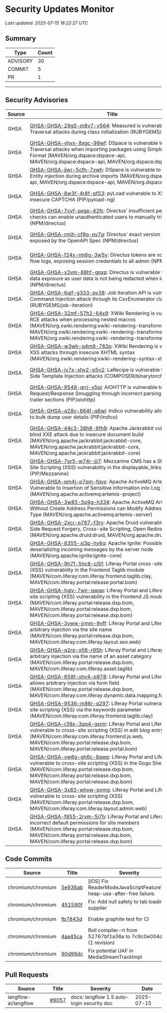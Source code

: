 # Security Updates Monitor

*Last updated: 2025-07-15 18:22:27 UTC*

## Summary
| Type | Count |
|------|-------|
| ADVISORY | 30 |
| COMMIT | 5 |
| PR | 1 |

---

## Security Advisories

| Source | Title | Severity | Date |
|--------|-------|----------|------|
| GHSA | [GHSA-GHSA-29g5-m8v7-v564](https://github.com/advisories/GHSA-29g5-m8v7-v564): Measured is vulnerable to Path Traversal attacks during class initialization (RUBYGEMS/measured) | MODERATE (CVSS: 0.0) | 2025-07-15 |
| GHSA | [GHSA-GHSA-vhvx-8xgc-99wf](https://github.com/advisories/GHSA-vhvx-8xgc-99wf): DSpace is vulnerable to Path Traversal attacks when importing packages using Simple Archive Format (MAVEN/org.dspace:dspace-api, MAVEN/org.dspace:dspace-api, MAVEN/org.dspace:dspace-api) | MODERATE (CVSS: 5.2) | 2025-07-15 |
| GHSA | [GHSA-GHSA-jjwr-5cfh-7xwh](https://github.com/advisories/GHSA-jjwr-5cfh-7xwh): DSpace is vulnerable to XML External Entity injection during archive imports  (MAVEN/org.dspace:dspace-api, MAVEN/org.dspace:dspace-api, MAVEN/org.dspace:dspace-api) | MODERATE (CVSS: 6.9) | 2025-07-15 |
| GHSA | [GHSA-GHSA-8w3f-4r8f-pf53](https://github.com/advisories/GHSA-8w3f-4r8f-pf53): pyLoad vulnerable to XSS through insecure CAPTCHA  (PIP/pyload-ng) | CRITICAL (CVSS: 9.8) | 2025-07-15 |
| GHSA | [GHSA-GHSA-7cvf-pxgp-42fc](https://github.com/advisories/GHSA-7cvf-pxgp-42fc): Directus' insufficient permission checks can enable unauthenticated users to manually trigger Flows (NPM/directus) | MODERATE (CVSS: 6.5) | 2025-07-15 |
| GHSA | [GHSA-GHSA-rmjh-cf9q-pv7q](https://github.com/advisories/GHSA-rmjh-cf9q-pv7q): Directus' exact version number is exposed by the OpenAPI Spec (NPM/directus) | MODERATE (CVSS: 5.3) | 2025-07-15 |
| GHSA | [GHSA-GHSA-f24x-rm6g-3w5v](https://github.com/advisories/GHSA-f24x-rm6g-3w5v): Directus tokens are not redacted in flow logs, exposing session credentials to all admin (NPM/directus) | MODERATE (CVSS: 4.5) | 2025-07-15 |
| GHSA | [GHSA-GHSA-x3vm-88hf-gpxp](https://github.com/advisories/GHSA-x3vm-88hf-gpxp): Directus is vulnerable to sensitive data exposure as user data is not being redacted when logged (NPM/directus) | MODERATE (CVSS: 4.2) | 2025-07-15 |
| GHSA | [GHSA-GHSA-6qjf-g333-pv38](https://github.com/advisories/GHSA-6qjf-g333-pv38): Job Iteration API is vulnerable to OS Command Injection attack through its CsvEnumerator class (RUBYGEMS/job-iteration) | HIGH (CVSS: 0.0) | 2025-07-14 |
| GHSA | [GHSA-GHSA-32mf-57h2-64x9](https://github.com/advisories/GHSA-32mf-57h2-64x9): XWiki Rendering is vulnerable to RCE attacks when processing nested macros (MAVEN/org.xwiki.rendering:xwiki-rendering-transformation-macro, MAVEN/org.xwiki.rendering:xwiki-rendering-transformation-macro, MAVEN/org.xwiki.rendering:xwiki-rendering-transformation-macro) | CRITICAL (CVSS: 10.0) | 2025-07-14 |
| GHSA | [GHSA-GHSA-w3wh-g4m9-783p](https://github.com/advisories/GHSA-w3wh-g4m9-783p): XWiki Rendering is vulnerable to XSS attacks through insecure XHTML syntax (MAVEN/org.xwiki.rendering:xwiki-rendering-syntax-xhtml) | CRITICAL (CVSS: 9.1) | 2025-07-14 |
| GHSA | [GHSA-GHSA-jv7x-xhv2-p5v2](https://github.com/advisories/GHSA-jv7x-xhv2-p5v2): LaRecipe is vulnerable to Server-Side Template Injection attacks (COMPOSER/binarytorch/larecipe) | CRITICAL (CVSS: 10.0) | 2025-07-14 |
| GHSA | [GHSA-GHSA-9548-qrrj-x5pj](https://github.com/advisories/GHSA-9548-qrrj-x5pj):  AIOHTTP is vulnerable to HTTP Request/Response Smuggling through incorrect parsing of chunked trailer sections (PIP/aiohttp) | LOW (CVSS: 0.0) | 2025-07-14 |
| GHSA | [GHSA-GHSA-q28v-664f-q6wj](https://github.com/advisories/GHSA-q28v-664f-q6wj): Indico vulnerability allows attackers to bulk dump user details (PIP/indico) | MODERATE (CVSS: 0.0) | 2025-07-14 |
| GHSA | [GHSA-GHSA-44c3-38h8-9fh9](https://github.com/advisories/GHSA-44c3-38h8-9fh9): Apache Jackrabbit vulnerable to blind XXE attack due to insecure document build (MAVEN/org.apache.jackrabbit:jackrabbit-core, MAVEN/org.apache.jackrabbit:jackrabbit-core, MAVEN/org.apache.jackrabbit:jackrabbit-core) | HIGH (CVSS: 8.8) | 2025-07-14 |
| GHSA | [GHSA-GHSA-7pr5-w74r-jjj7](https://github.com/advisories/GHSA-7pr5-w74r-jjj7): Mezzanine CMS has a Stored Cross-Site Scripting (XSS) vulnerability in the displayable_links_js function (PIP/Mezzanine) | MODERATE (CVSS: 0.0) | 2025-06-17 |
| GHSA | [GHSA-GHSA-pm4j-p7pm-fpvx](https://github.com/advisories/GHSA-pm4j-p7pm-fpvx): Apache ActiveMQ Artemis Vulnerable to Insertion of Sensitive Information into Log File (MAVEN/org.apache.activemq:artemis-project) | MODERATE (CVSS: 6.5) | 2025-04-09 |
| GHSA | [GHSA-GHSA-3w85-5p9g-h334](https://github.com/advisories/GHSA-3w85-5p9g-h334): Apache ActiveMQ Artemis User Without Create Address Permissions can Modify Address Routing-Type (MAVEN/org.apache.activemq:artemis-server) | LOW (CVSS: 4.3) | 2025-04-01 |
| GHSA | [GHSA-GHSA-2xcr-p767-f3rv](https://github.com/advisories/GHSA-2xcr-p767-f3rv): Apache Druid vulnerable to Server-Side Request Forgery, Cross-site Scripting, Open Redirect (MAVEN/org.apache.druid:druid, MAVEN/org.apache.druid:druid) | MODERATE (CVSS: 5.4) | 2025-03-20 |
| GHSA | [GHSA-GHSA-8355-xj3p-hv6q](https://github.com/advisories/GHSA-8355-xj3p-hv6q): Apache Ignite: Possible RCE when deserializing incoming messages by the server node (MAVEN/org.apache.ignite:ignite-core) | CRITICAL (CVSS: 9.1) | 2025-02-14 |
| GHSA | [GHSA-GHSA-9h7f-5hc8-cj5f](https://github.com/advisories/GHSA-9h7f-5hc8-cj5f): Liferay Portal cross-site scripting (XSS) vulnerability in the Frontend Taglib module (MAVEN/com.liferay:com.liferay.frontend.taglib.clay, MAVEN/com.liferay.portal:release.portal.bom) | MODERATE (CVSS: 6.1) | 2022-05-24 |
| GHSA | [GHSA-GHSA-hgjv-7wjr-qwqp](https://github.com/advisories/GHSA-hgjv-7wjr-qwqp): Liferay Portal and Liferay DXP Cross-site scripting (XSS) vulnerability in the Frontend JS module (MAVEN/com.liferay.portal:release.dxp.bom, MAVEN/com.liferay.portal:release.dxp.bom, MAVEN/com.liferay.portal:release.dxp.bom) | MODERATE (CVSS: 6.1) | 2022-05-24 |
| GHSA | [GHSA-GHSA-3vww-jrmm-9vff](https://github.com/advisories/GHSA-3vww-jrmm-9vff): Liferay Portal and Liferay DXP allows arbitrary injection via the site name (MAVEN/com.liferay.portal:release.dxp.bom, MAVEN/com.liferay:com.liferay.layout.seo.web) | MODERATE (CVSS: 6.1) | 2022-04-26 |
| GHSA | [GHSA-GHSA-q2rp-xfj8-r95h](https://github.com/advisories/GHSA-q2rp-xfj8-r95h): Liferay Portal and Liferay DXP allows arbitrary injection via the name of an asset category (MAVEN/com.liferay.portal:release.dxp.bom, MAVEN/com.liferay:com.liferay.asset.taglib) | MODERATE (CVSS: 5.4) | 2022-04-20 |
| GHSA | [GHSA-GHSA-658f-xhv4-p978](https://github.com/advisories/GHSA-658f-xhv4-p978): Liferay Portal and Liferay DXP allows arbitrary injection via form field (MAVEN/com.liferay.portal:release.dxp.bom, MAVEN/com.liferay:com.liferay.dynamic.data.mapping.form.field.type) | MODERATE (CVSS: 6.1) | 2022-04-16 |
| GHSA | [GHSA-GHSA-9536-m86r-q297](https://github.com/advisories/GHSA-9536-m86r-q297): Liferay Portal vulnerable to cross-site scripting (XSS) via the keywords parameter (MAVEN/com.liferay:com.liferay.frontend.taglib.clay) | MODERATE (CVSS: 6.1) | 2022-03-04 |
| GHSA | [GHSA-GHSA-r39x-3qq4-gxmr](https://github.com/advisories/GHSA-r39x-3qq4-gxmr): Liferay Portal and Liferay DXP vulnerable to cross-site scripting (XSS) in edit blog entry page (MAVEN/com.liferay:com.liferay.frontend.js.web, MAVEN/com.liferay.portal:release.dxp.bom, MAVEN/com.liferay.portal:release.portal.bom) | MODERATE (CVSS: 5.4) | 2022-03-04 |
| GHSA | [GHSA-GHSA-vw6g-gh6c-8qwp](https://github.com/advisories/GHSA-vw6g-gh6c-8qwp): Liferay Portal and Liferay DXP vulnerable to cross-site scripting (XSS) in the Gogo Shell module (MAVEN/com.liferay.portal:release.dxp.bom, MAVEN/com.liferay.portal:release.dxp.bom, MAVEN/com.liferay.portal:release.dxp.bom) | MODERATE (CVSS: 5.4) | 2022-03-04 |
| GHSA | [GHSA-GHSA-3x83-whxw-pvmg](https://github.com/advisories/GHSA-3x83-whxw-pvmg): Liferay Portal and Liferay DXP vulnerable to cross-site scripting (XSS) (MAVEN/com.liferay.portal:release.dxp.bom, MAVEN/com.liferay:com.liferay.layout.admin.web) | MODERATE (CVSS: 5.4) | 2022-03-04 |
| GHSA | [GHSA-GHSA-f855-2rvm-5j7h](https://github.com/advisories/GHSA-f855-2rvm-5j7h): Liferay Portal and Liferay DXP has incorrect default permissions for site members (MAVEN/com.liferay.portal:release.dxp.bom, MAVEN/com.liferay.portal:release.dxp.bom, MAVEN/com.liferay.portal:release.dxp.bom) | MODERATE (CVSS: 6.5) | 2022-03-03 |

## Code Commits

| Source | Title | Severity | Date |
|--------|-------|----------|------|
| chromium/chromium | [5e936ab](https://github.com/chromium/chromium/commit/5e936ab51409fc9ceba7e0863d1c175a36a9cea1) | [iOS] Fix ReaderModeJavaScriptFeatureTest heap-use-after-free failure. | 2025-07-15 |
| chromium/chromium | [451590f](https://github.com/chromium/chromium/commit/451590f266419b572b2058498877ecc357368e3e) | Fix: Add null safety to tab loading supplier | 2025-07-15 |
| chromium/chromium | [fb7843d](https://github.com/chromium/chromium/commit/fb7843d75d73d2a38ac996ce294f9433aee7c49b) | Enable graphite test for CI | 2025-07-15 |
| chromium/chromium | [4aa45ca](https://github.com/chromium/chromium/commit/4aa45caad96b2cfe2b70ebd710aa85a606b08ffe) | Roll compiler-rt from 52767bf1a36a to 7c9c0e004dbd (1 revision) | 2025-07-14 |
| chromium/chromium | [90d99dc](https://github.com/chromium/chromium/commit/90d99dcd83af2f13e0f917b5a9dc59eeee0204d0) | Fix potential UAF in MediaStreamTrackImpl | 2025-07-14 |

## Pull Requests

| Source | Title | Severity | Date |
|--------|-------|----------|------|
| langflow-ai/langflow | [#9057](https://github.com/langflow-ai/langflow/pull/9057) | docs: langflow 1.5 auto-login security doc | 2025-07-15 |

